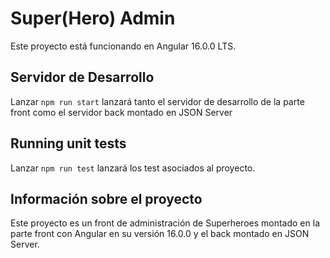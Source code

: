# Super(Hero) Admin

Este proyecto está funcionando en Angular 16.0.0 LTS.

## Servidor de Desarrollo

Lanzar `npm run start` lanzará tanto el servidor de desarrollo de la parte front como el servidor back montado en JSON Server

## Running unit tests

Lanzar `npm run test` lanzará los test asociados al proyecto.

## Información sobre el proyecto

Este proyecto es un front de administración de Superheroes montado en la parte front con Angular en su versión 16.0.0 y el back montado en JSON Server. 
